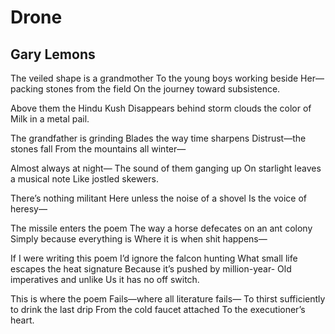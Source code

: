 # Drone
## Gary Lemons
The veiled shape is a grandmother
To the young boys working beside
Her—packing stones from the field
On the journey toward subsistence.

Above them the Hindu Kush
Disappears behind storm clouds the color of
Milk in a metal pail.

The grandfather is grinding
Blades the way time sharpens
Distrust—the stones fall
From the mountains all winter—

Almost always at night—
The sound of them ganging up
On starlight leaves a musical note
Like jostled skewers.

There’s nothing militant
Here unless the noise of a shovel
Is the voice of heresy—

The missile enters the poem
The way a horse defecates on an ant colony
Simply because everything is
Where it is when shit happens—

If I were writing this poem
I’d ignore the falcon hunting
What small life escapes the heat signature
Because it’s pushed by million-year-
Old imperatives and unlike
Us it has no off switch.

This is where the poem
Fails—where all literature fails—
To thirst sufficiently to drink the last drip
From the cold faucet attached
To the executioner’s heart.